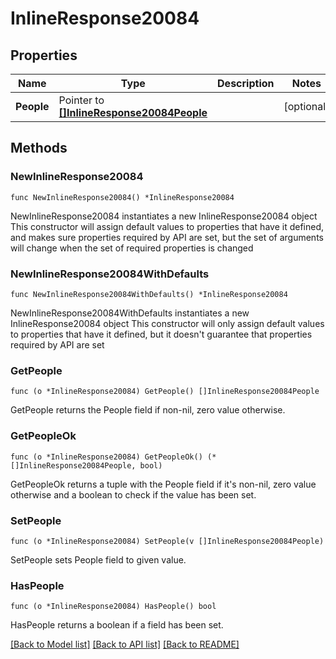 # InlineResponse20084

## Properties

Name | Type | Description | Notes
------------ | ------------- | ------------- | -------------
**People** | Pointer to [**[]InlineResponse20084People**](InlineResponse20084People.md) |  | [optional] 

## Methods

### NewInlineResponse20084

`func NewInlineResponse20084() *InlineResponse20084`

NewInlineResponse20084 instantiates a new InlineResponse20084 object
This constructor will assign default values to properties that have it defined,
and makes sure properties required by API are set, but the set of arguments
will change when the set of required properties is changed

### NewInlineResponse20084WithDefaults

`func NewInlineResponse20084WithDefaults() *InlineResponse20084`

NewInlineResponse20084WithDefaults instantiates a new InlineResponse20084 object
This constructor will only assign default values to properties that have it defined,
but it doesn't guarantee that properties required by API are set

### GetPeople

`func (o *InlineResponse20084) GetPeople() []InlineResponse20084People`

GetPeople returns the People field if non-nil, zero value otherwise.

### GetPeopleOk

`func (o *InlineResponse20084) GetPeopleOk() (*[]InlineResponse20084People, bool)`

GetPeopleOk returns a tuple with the People field if it's non-nil, zero value otherwise
and a boolean to check if the value has been set.

### SetPeople

`func (o *InlineResponse20084) SetPeople(v []InlineResponse20084People)`

SetPeople sets People field to given value.

### HasPeople

`func (o *InlineResponse20084) HasPeople() bool`

HasPeople returns a boolean if a field has been set.


[[Back to Model list]](../README.md#documentation-for-models) [[Back to API list]](../README.md#documentation-for-api-endpoints) [[Back to README]](../README.md)


